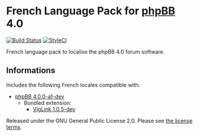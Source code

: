 # French Language Pack for [phpBB](https://www.phpbb.com/) 4.0

[![Build Status](https://travis-ci.org/milescellar/phpbb-language-fr.svg?branch=master)](https://travis-ci.org/milescellar/phpbb-language-fr) [![StyleCI](https://styleci.io/repos/70081134/shield?style=flat&branch=master)](https://styleci.io/repos/70081134)

French language pack to localise the phpBB 4.0 forum software.

## Informations

Includes the following French locales compatible with:

- [phpBB 4.0.0-a1-dev](https://github.com/phpbb/phpbb/tree/master)
  - Bundled extension:
    - [VigLink 1.0.5-dev](https://github.com/phpbb-extensions/viglink)

Released under the GNU General Public License 2.0. Please see [the license terms](https://github.com/milescellar/phpbb-language-fr/blob/master/language/fr/LICENSE).
